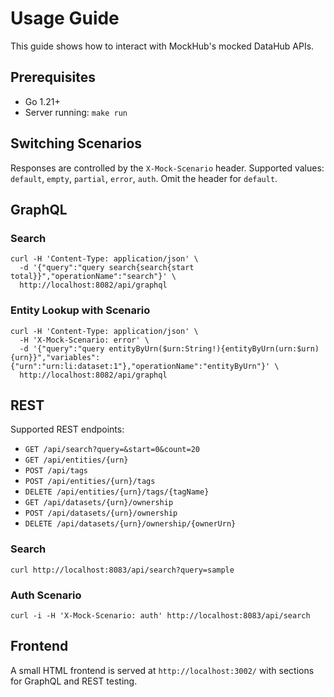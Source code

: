# Usage Guide

This guide shows how to interact with MockHub's mocked DataHub APIs.

## Prerequisites
* Go 1.21+
* Server running: `make run`

## Switching Scenarios
Responses are controlled by the `X-Mock-Scenario` header. Supported values:
`default`, `empty`, `partial`, `error`, `auth`. Omit the header for `default`.

## GraphQL
### Search
```
curl -H 'Content-Type: application/json' \
  -d '{"query":"query search{search{start total}}","operationName":"search"}' \
  http://localhost:8082/api/graphql
```

### Entity Lookup with Scenario
```
curl -H 'Content-Type: application/json' \
  -H 'X-Mock-Scenario: error' \
  -d '{"query":"query entityByUrn($urn:String!){entityByUrn(urn:$urn){urn}}","variables":{"urn":"urn:li:dataset:1"},"operationName":"entityByUrn"}' \
  http://localhost:8082/api/graphql
```

## REST
Supported REST endpoints:
- `GET /api/search?query=&start=0&count=20`
- `GET /api/entities/{urn}`
- `POST /api/tags`
- `POST /api/entities/{urn}/tags`
- `DELETE /api/entities/{urn}/tags/{tagName}`
- `GET /api/datasets/{urn}/ownership`
- `POST /api/datasets/{urn}/ownership`
- `DELETE /api/datasets/{urn}/ownership/{ownerUrn}`
### Search
```
curl http://localhost:8083/api/search?query=sample
```

### Auth Scenario
```
curl -i -H 'X-Mock-Scenario: auth' http://localhost:8083/api/search
```

## Frontend
A small HTML frontend is served at `http://localhost:3002/` with sections for GraphQL and REST testing.
